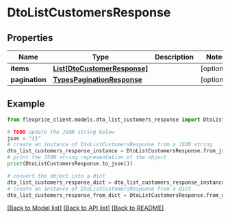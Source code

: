 # DtoListCustomersResponse


## Properties

Name | Type | Description | Notes
------------ | ------------- | ------------- | -------------
**items** | [**List[DtoCustomerResponse]**](DtoCustomerResponse.md) |  | [optional] 
**pagination** | [**TypesPaginationResponse**](TypesPaginationResponse.md) |  | [optional] 

## Example

```python
from flexprice_client.models.dto_list_customers_response import DtoListCustomersResponse

# TODO update the JSON string below
json = "{}"
# create an instance of DtoListCustomersResponse from a JSON string
dto_list_customers_response_instance = DtoListCustomersResponse.from_json(json)
# print the JSON string representation of the object
print(DtoListCustomersResponse.to_json())

# convert the object into a dict
dto_list_customers_response_dict = dto_list_customers_response_instance.to_dict()
# create an instance of DtoListCustomersResponse from a dict
dto_list_customers_response_from_dict = DtoListCustomersResponse.from_dict(dto_list_customers_response_dict)
```
[[Back to Model list]](../README.md#documentation-for-models) [[Back to API list]](../README.md#documentation-for-api-endpoints) [[Back to README]](../README.md)


